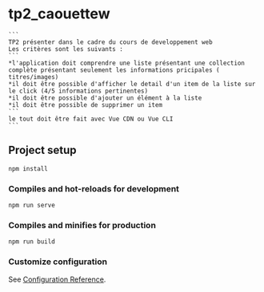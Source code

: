 # tp2_caouettew

    ```
    TP2 présenter dans le cadre du cours de developpement web
    Les critères sont les suivants :
    ```
    *l'application doit comprendre une liste présentant une collection complète présentant seulement les informations pricipales ( titres/images)
    *il doit être possible d'afficher le detail d'un item de la liste sur le click (4/5 informations pertinentes)
    *il doit être possible d'ajouter un élément à la liste
    *il doit être possible de supprimer un item
    ```
    le tout doit être fait avec Vue CDN ou Vue CLI
    ```
## Project setup
```
npm install
```

### Compiles and hot-reloads for development
```
npm run serve
```

### Compiles and minifies for production
```
npm run build
```

### Customize configuration
See [Configuration Reference](https://cli.vuejs.org/config/).
